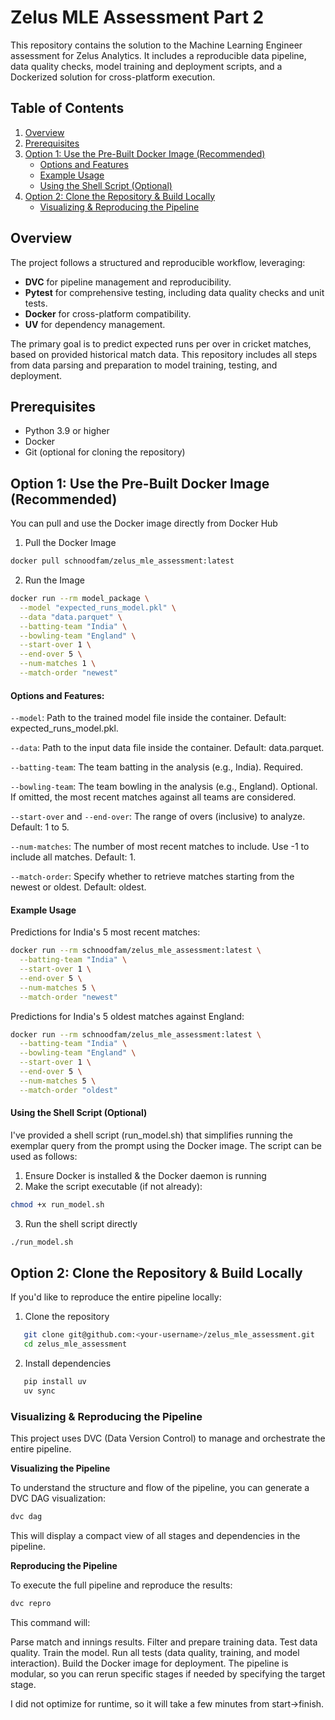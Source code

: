 # Zelus MLE Assessment Part 2
This repository contains the solution to the Machine Learning Engineer assessment for Zelus Analytics. It includes a reproducible data pipeline, data quality checks, model training and deployment scripts, and a Dockerized solution for cross-platform execution.

## Table of Contents
1. [Overview](#overview)
2. [Prerequisites](#prerequisites)
3. [Option 1: Use the Pre-Built Docker Image (Recommended)](#option-1-use-the-pre-built-docker-image-recommended)
    - [Options and Features](#options-and-features)
    - [Example Usage](#example-usage)
    - [Using the Shell Script (Optional)](#using-the-shell-script-optional)
4. [Option 2: Clone the Repository & Build Locally](#option-2-clone-the-repository--build-locally)
    - [Visualizing & Reproducing the Pipeline](#visualizing--reproducing-the-pipeline)

## Overview

The project follows a structured and reproducible workflow, leveraging:
- **DVC** for pipeline management and reproducibility.
- **Pytest** for comprehensive testing, including data quality checks and unit tests.
- **Docker** for cross-platform compatibility.
- **UV** for dependency management.

The primary goal is to predict expected runs per over in cricket matches, based on provided historical match data. This repository includes all steps from data parsing and preparation to model training, testing, and deployment.


## Prerequisites
- Python 3.9 or higher
- Docker
- Git (optional for cloning the repository)

## Option 1: Use the Pre-Built Docker Image (Recommended)
You can pull and use the Docker image directly from Docker Hub

1. Pull the Docker Image
```bash
docker pull schnoodfam/zelus_mle_assessment:latest
```

2. Run the Image
```bash
docker run --rm model_package \
  --model "expected_runs_model.pkl" \
  --data "data.parquet" \
  --batting-team "India" \
  --bowling-team "England" \
  --start-over 1 \
  --end-over 5 \
  --num-matches 1 \
  --match-order "newest"
```

#### Options and Features:
``--model``: Path to the trained model file inside the container. Default: expected_runs_model.pkl.

``--data``: Path to the input data file inside the container. Default: data.parquet.

``--batting-team``: The team batting in the analysis (e.g., India). Required.

``--bowling-team``: The team bowling in the analysis (e.g., England). Optional. If omitted, the most recent matches against all teams are considered.

``--start-over`` and ``--end-over``: The range of overs (inclusive) to analyze. Default: 1 to 5.

``--num-matches``: The number of most recent matches to include. Use -1 to include all matches. Default: 1.

``--match-order``: Specify whether to retrieve matches starting from the newest or oldest. Default: oldest.

#### Example Usage
Predictions for India's 5 most recent matches:

```bash
docker run --rm schnoodfam/zelus_mle_assessment:latest \
  --batting-team "India" \
  --start-over 1 \
  --end-over 5 \
  --num-matches 5 \
  --match-order "newest"
```

Predictions for India's 5 oldest matches against England:
```bash
docker run --rm schnoodfam/zelus_mle_assessment:latest \
  --batting-team "India" \
  --bowling-team "England" \
  --start-over 1 \
  --end-over 5 \
  --num-matches 5 \
  --match-order "oldest"
```

#### Using the Shell Script (Optional)
I've provided a shell script (run_model.sh) that simplifies running the exemplar query from the prompt using the Docker image. The script can be used as follows:

1. Ensure Docker is installed & the Docker daemon is running
2. Make the script executable (if not already):
```bash
chmod +x run_model.sh
```
3. Run the shell script directly
```bash
./run_model.sh
```

## Option 2: Clone the Repository & Build Locally
If you'd like to reproduce the entire pipeline locally:

1. Clone the repository
```bash
   git clone git@github.com:<your-username>/zelus_mle_assessment.git
   cd zelus_mle_assessment
```

2. Install dependencies
```bash
   pip install uv
   uv sync
```

### Visualizing & Reproducing the Pipeline
This project uses DVC (Data Version Control) to manage and orchestrate the entire pipeline.

**Visualizing the Pipeline**

To understand the structure and flow of the pipeline, you can generate a DVC DAG visualization:
```bash
dvc dag
```
This will display a compact view of all stages and dependencies in the pipeline.

**Reproducing the Pipeline**

To execute the full pipeline and reproduce the results:
```bash
dvc repro
```

This command will:

Parse match and innings results.
Filter and prepare training data.
Test data quality.
Train the model.
Run all tests (data quality, training, and model interaction).
Build the Docker image for deployment.
The pipeline is modular, so you can rerun specific stages if needed by specifying the target stage.

I did not optimize for runtime, so it will take a few minutes from start->finish.
